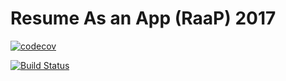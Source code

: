 # Resume As an App (RaaP) 2017

[![codecov](https://codecov.io/gh/scottmeschke/resume_2017/branch/master/graph/badge.svg)](https://codecov.io/gh/scottmeschke/resume_2017)

[![Build Status](https://travis-ci.org/scottmeschke/resume_2017.svg?branch=master)](https://travis-ci.org/scottmeschke/resume_2017)